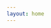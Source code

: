 ```yaml
---
layout: home
---
```

<style lang="scss">
    @import "../.vitepress/stylesheets/pages/engines.scss";
    @import "../.vitepress/stylesheets/pages/engines.scss";
</style>

<script setup>
    import componentLesliEngines from "../.vitepress/components/lesli-engines.vue"
    import componentLesliFooter from "../.vitepress/components/lesli-footer.vue"
</script>

<componentLesliEngines />
<componentLesliFooter />
